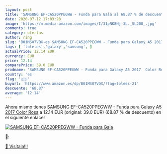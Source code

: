```yaml
---
layout: post
title: 'SAMSUNG EF-CA520PPEGWW - Funda para Gala al 68.87 % de descuento'
date: 2020-07-12 17:03:28
image: 'https://m.media-amazon.com/images/I/31pNK8Nj-3L._SL200_.jpg'
comments: true
category: ofertas
author: ring
slug: 'B01MS07VQX-es SAMSUNG EF-CA520PPEGWW - Funda para Galaxy A5 2017 Color Rosa'
tags: [ 'tole.es','galaxy','samsung', ]
actualPrice: 12.14 EUR
currency: EUR
price: 12.14
comparePrice: 39.0 EUR
prodname: 'SAMSUNG EF-CA520PPEGWW - Funda para Galaxy A5 2017  Color Rosa'
country: 'es'
flag: '🇪🇸'
buyurl: 'https://www.amazon.es/dp/B01MS07VQX/?tag=tolees-21'
descuento: '68.87'
average: '12.14'
---
```


Ahora mismo tienes [SAMSUNG EF-CA520PPEGWW - Funda para Galaxy A5 2017  Color Rosa](https://www.amazon.es/dp/B01MS07VQX/?tag=tolees-21) a 12.14 EUR (original: 39.0 EUR) (68.87 %  de descuento) en el siguiente enlace!

[![SAMSUNG EF-CA520PPEGWW - Funda para Gala](https://m.media-amazon.com/images/I/31pNK8Nj-3L._SL200_.jpg)](https://www.amazon.es/dp/B01MS07VQX/?tag=tolees-21)

🔎:


[🛒 Visítala!!!](https://www.amazon.es/dp/B01MS07VQX/?tag=tolees-21)
